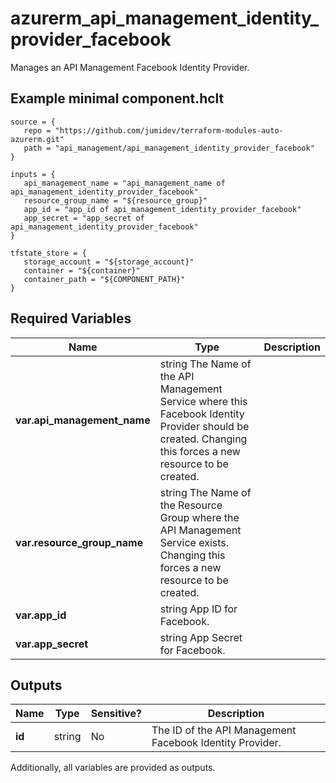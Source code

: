 # azurerm_api_management_identity_provider_facebook

Manages an API Management Facebook Identity Provider.

## Example minimal component.hclt

```hcl
source = {
   repo = "https://github.com/jumidev/terraform-modules-auto-azurerm.git" 
   path = "api_management/api_management_identity_provider_facebook" 
}

inputs = {
   api_management_name = "api_management_name of api_management_identity_provider_facebook" 
   resource_group_name = "${resource_group}" 
   app_id = "app_id of api_management_identity_provider_facebook" 
   app_secret = "app_secret of api_management_identity_provider_facebook" 
}

tfstate_store = {
   storage_account = "${storage_account}" 
   container = "${container}" 
   container_path = "${COMPONENT_PATH}" 
}

```

## Required Variables

| Name | Type |  Description |
| ---- | --------- |  ----------- |
| **var.api_management_name** | string  The Name of the API Management Service where this Facebook Identity Provider should be created. Changing this forces a new resource to be created. | 
| **var.resource_group_name** | string  The Name of the Resource Group where the API Management Service exists. Changing this forces a new resource to be created. | 
| **var.app_id** | string  App ID for Facebook. | 
| **var.app_secret** | string  App Secret for Facebook. | 



## Outputs

| Name | Type | Sensitive? | Description |
| ---- | ---- | --------- | --------- |
| **id** | string | No  | The ID of the API Management Facebook Identity Provider. | 

Additionally, all variables are provided as outputs.
